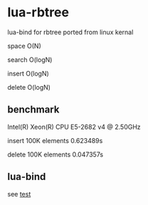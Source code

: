 # lua-rbtree
lua-bind for rbtree ported from linux kernal

space O(N)

search O(logN)

insert O(logN)

delete O(logN)

## benchmark
Intel(R) Xeon(R) CPU E5-2682 v4 @ 2.50GHz

insert 100K elements 0.623489s

delete 100K elements 0.047357s

## lua-bind
see [test](test.lua)

